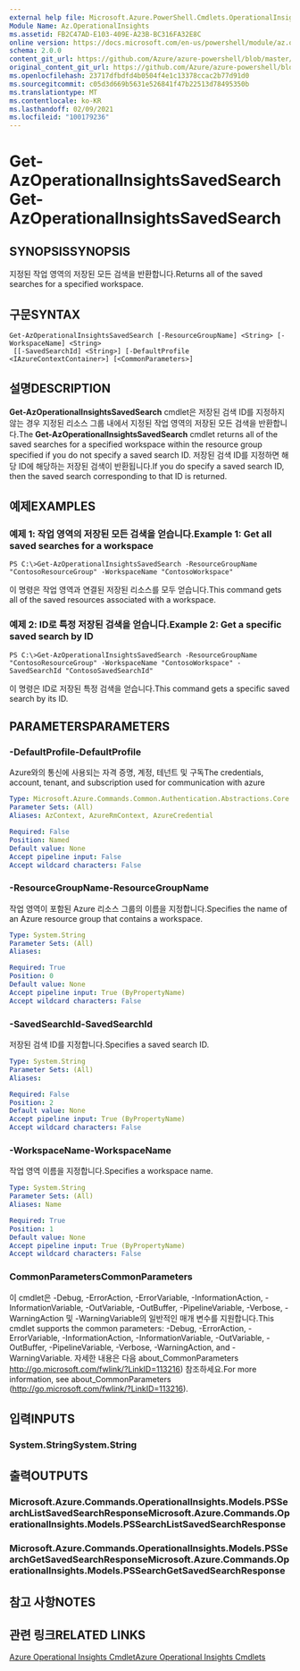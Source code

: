 ```yaml
---
external help file: Microsoft.Azure.PowerShell.Cmdlets.OperationalInsights.dll-Help.xml
Module Name: Az.OperationalInsights
ms.assetid: FB2C47AD-E103-409E-A23B-BC316FA32E8C
online version: https://docs.microsoft.com/en-us/powershell/module/az.operationalinsights/get-azoperationalinsightssavedsearch
schema: 2.0.0
content_git_url: https://github.com/Azure/azure-powershell/blob/master/src/OperationalInsights/OperationalInsights/help/Get-AzOperationalInsightsSavedSearch.md
original_content_git_url: https://github.com/Azure/azure-powershell/blob/master/src/OperationalInsights/OperationalInsights/help/Get-AzOperationalInsightsSavedSearch.md
ms.openlocfilehash: 23717dfbdfd4b0504f4e1c13378ccac2b77d91d0
ms.sourcegitcommit: c05d3d669b5631e526841f47b22513d78495350b
ms.translationtype: MT
ms.contentlocale: ko-KR
ms.lasthandoff: 02/09/2021
ms.locfileid: "100179236"
---
```

# <span data-ttu-id="27dfd-101">Get-AzOperationalInsightsSavedSearch</span><span class="sxs-lookup"><span data-stu-id="27dfd-101">Get-AzOperationalInsightsSavedSearch</span></span>

## <span data-ttu-id="27dfd-102">SYNOPSIS</span><span class="sxs-lookup"><span data-stu-id="27dfd-102">SYNOPSIS</span></span>
<span data-ttu-id="27dfd-103">지정된 작업 영역의 저장된 모든 검색을 반환합니다.</span><span class="sxs-lookup"><span data-stu-id="27dfd-103">Returns all of the saved searches for a specified workspace.</span></span>

## <span data-ttu-id="27dfd-104">구문</span><span class="sxs-lookup"><span data-stu-id="27dfd-104">SYNTAX</span></span>

```
Get-AzOperationalInsightsSavedSearch [-ResourceGroupName] <String> [-WorkspaceName] <String>
 [[-SavedSearchId] <String>] [-DefaultProfile <IAzureContextContainer>] [<CommonParameters>]
```

## <span data-ttu-id="27dfd-105">설명</span><span class="sxs-lookup"><span data-stu-id="27dfd-105">DESCRIPTION</span></span>
<span data-ttu-id="27dfd-106">**Get-AzOperationalInsightsSavedSearch** cmdlet은 저장된 검색 ID를 지정하지 않는 경우 지정된 리소스 그룹 내에서 지정된 작업 영역의 저장된 모든 검색을 반환합니다.</span><span class="sxs-lookup"><span data-stu-id="27dfd-106">The **Get-AzOperationalInsightsSavedSearch** cmdlet returns all of the saved searches for a specified workspace within the resource group specified if you do not specify a saved search ID.</span></span>
<span data-ttu-id="27dfd-107">저장된 검색 ID를 지정하면 해당 ID에 해당하는 저장된 검색이 반환됩니다.</span><span class="sxs-lookup"><span data-stu-id="27dfd-107">If you do specify a saved search ID, then the saved search corresponding to that ID is returned.</span></span>

## <span data-ttu-id="27dfd-108">예제</span><span class="sxs-lookup"><span data-stu-id="27dfd-108">EXAMPLES</span></span>

### <span data-ttu-id="27dfd-109">예제 1: 작업 영역의 저장된 모든 검색을 얻습니다.</span><span class="sxs-lookup"><span data-stu-id="27dfd-109">Example 1: Get all saved searches for a workspace</span></span>
```
PS C:\>Get-AzOperationalInsightsSavedSearch -ResourceGroupName "ContosoResourceGroup" -WorkspaceName "ContosoWorkspace"
```

<span data-ttu-id="27dfd-110">이 명령은 작업 영역과 연결된 저장된 리소스를 모두 얻습니다.</span><span class="sxs-lookup"><span data-stu-id="27dfd-110">This command gets all of the saved resources associated with a workspace.</span></span>

### <span data-ttu-id="27dfd-111">예제 2: ID로 특정 저장된 검색을 얻습니다.</span><span class="sxs-lookup"><span data-stu-id="27dfd-111">Example 2: Get a specific saved search by ID</span></span>
```
PS C:\>Get-AzOperationalInsightsSavedSearch -ResourceGroupName "ContosoResourceGroup" -WorkspaceName "ContosoWorkspace" -SavedSearchId "ContosoSavedSearchId"
```

<span data-ttu-id="27dfd-112">이 명령은 ID로 저장된 특정 검색을 얻습니다.</span><span class="sxs-lookup"><span data-stu-id="27dfd-112">This command gets a specific saved search by its ID.</span></span>

## <span data-ttu-id="27dfd-113">PARAMETERS</span><span class="sxs-lookup"><span data-stu-id="27dfd-113">PARAMETERS</span></span>

### <span data-ttu-id="27dfd-114">-DefaultProfile</span><span class="sxs-lookup"><span data-stu-id="27dfd-114">-DefaultProfile</span></span>
<span data-ttu-id="27dfd-115">Azure와의 통신에 사용되는 자격 증명, 계정, 테넌트 및 구독</span><span class="sxs-lookup"><span data-stu-id="27dfd-115">The credentials, account, tenant, and subscription used for communication with azure</span></span>

```yaml
Type: Microsoft.Azure.Commands.Common.Authentication.Abstractions.Core.IAzureContextContainer
Parameter Sets: (All)
Aliases: AzContext, AzureRmContext, AzureCredential

Required: False
Position: Named
Default value: None
Accept pipeline input: False
Accept wildcard characters: False
```

### <span data-ttu-id="27dfd-116">-ResourceGroupName</span><span class="sxs-lookup"><span data-stu-id="27dfd-116">-ResourceGroupName</span></span>
<span data-ttu-id="27dfd-117">작업 영역이 포함된 Azure 리소스 그룹의 이름을 지정합니다.</span><span class="sxs-lookup"><span data-stu-id="27dfd-117">Specifies the name of an Azure resource group that contains a workspace.</span></span>

```yaml
Type: System.String
Parameter Sets: (All)
Aliases:

Required: True
Position: 0
Default value: None
Accept pipeline input: True (ByPropertyName)
Accept wildcard characters: False
```

### <span data-ttu-id="27dfd-118">-SavedSearchId</span><span class="sxs-lookup"><span data-stu-id="27dfd-118">-SavedSearchId</span></span>
<span data-ttu-id="27dfd-119">저장된 검색 ID를 지정합니다.</span><span class="sxs-lookup"><span data-stu-id="27dfd-119">Specifies a saved search ID.</span></span>

```yaml
Type: System.String
Parameter Sets: (All)
Aliases:

Required: False
Position: 2
Default value: None
Accept pipeline input: True (ByPropertyName)
Accept wildcard characters: False
```

### <span data-ttu-id="27dfd-120">-WorkspaceName</span><span class="sxs-lookup"><span data-stu-id="27dfd-120">-WorkspaceName</span></span>
<span data-ttu-id="27dfd-121">작업 영역 이름을 지정합니다.</span><span class="sxs-lookup"><span data-stu-id="27dfd-121">Specifies a workspace name.</span></span>

```yaml
Type: System.String
Parameter Sets: (All)
Aliases: Name

Required: True
Position: 1
Default value: None
Accept pipeline input: True (ByPropertyName)
Accept wildcard characters: False
```

### <span data-ttu-id="27dfd-122">CommonParameters</span><span class="sxs-lookup"><span data-stu-id="27dfd-122">CommonParameters</span></span>
<span data-ttu-id="27dfd-123">이 cmdlet은 -Debug, -ErrorAction, -ErrorVariable, -InformationAction, -InformationVariable, -OutVariable, -OutBuffer, -PipelineVariable, -Verbose, -WarningAction 및 -WarningVariable의 일반적인 매개 변수를 지원합니다.</span><span class="sxs-lookup"><span data-stu-id="27dfd-123">This cmdlet supports the common parameters: -Debug, -ErrorAction, -ErrorVariable, -InformationAction, -InformationVariable, -OutVariable, -OutBuffer, -PipelineVariable, -Verbose, -WarningAction, and -WarningVariable.</span></span> <span data-ttu-id="27dfd-124">자세한 내용은 다음 about_CommonParameters http://go.microsoft.com/fwlink/?LinkID=113216) 참조하세요.</span><span class="sxs-lookup"><span data-stu-id="27dfd-124">For more information, see about_CommonParameters (http://go.microsoft.com/fwlink/?LinkID=113216).</span></span>

## <span data-ttu-id="27dfd-125">입력</span><span class="sxs-lookup"><span data-stu-id="27dfd-125">INPUTS</span></span>

### <span data-ttu-id="27dfd-126">System.String</span><span class="sxs-lookup"><span data-stu-id="27dfd-126">System.String</span></span>

## <span data-ttu-id="27dfd-127">출력</span><span class="sxs-lookup"><span data-stu-id="27dfd-127">OUTPUTS</span></span>

### <span data-ttu-id="27dfd-128">Microsoft.Azure.Commands.OperationalInsights.Models.PSSearchListSavedSearchResponse</span><span class="sxs-lookup"><span data-stu-id="27dfd-128">Microsoft.Azure.Commands.OperationalInsights.Models.PSSearchListSavedSearchResponse</span></span>

### <span data-ttu-id="27dfd-129">Microsoft.Azure.Commands.OperationalInsights.Models.PSSearchGetSavedSearchResponse</span><span class="sxs-lookup"><span data-stu-id="27dfd-129">Microsoft.Azure.Commands.OperationalInsights.Models.PSSearchGetSavedSearchResponse</span></span>

## <span data-ttu-id="27dfd-130">참고 사항</span><span class="sxs-lookup"><span data-stu-id="27dfd-130">NOTES</span></span>

## <span data-ttu-id="27dfd-131">관련 링크</span><span class="sxs-lookup"><span data-stu-id="27dfd-131">RELATED LINKS</span></span>

[<span data-ttu-id="27dfd-132">Azure Operational Insights Cmdlet</span><span class="sxs-lookup"><span data-stu-id="27dfd-132">Azure Operational Insights Cmdlets</span></span>](./Az.OperationalInsights.md)


